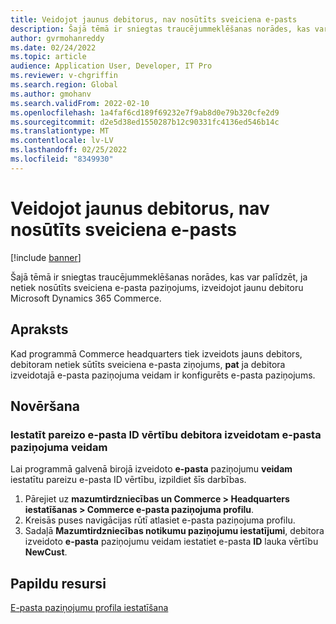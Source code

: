 ```yaml
---
title: Veidojot jaunus debitorus, nav nosūtīts sveiciena e-pasts
description: Šajā tēmā ir sniegtas traucējummeklēšanas norādes, kas var palīdzēt, ja netiek nosūtīts sveiciena e-pasta paziņojums, izveidojot jaunu debitoru Microsoft Dynamics 365 Commerce.
author: gvrmohanreddy
ms.date: 02/24/2022
ms.topic: article
audience: Application User, Developer, IT Pro
ms.reviewer: v-chgriffin
ms.search.region: Global
ms.author: gmohanv
ms.search.validFrom: 2022-02-10
ms.openlocfilehash: 1a4faf6cd189f69232e7f9ab8d0e79b320cfe2d9
ms.sourcegitcommit: d2e5d38ed1550287b12c90331fc4136ed546b14c
ms.translationtype: MT
ms.contentlocale: lv-LV
ms.lasthandoff: 02/25/2022
ms.locfileid: "8349930"
---
```

# <a name="welcome-email-is-not-sent-when-new-customers-are-created"></a>Veidojot jaunus debitorus, nav nosūtīts sveiciena e-pasts

[!include [banner](../../includes/banner.md)]

Šajā tēmā ir sniegtas traucējummeklēšanas norādes, kas var palīdzēt, ja netiek nosūtīts sveiciena e-pasta paziņojums, izveidojot jaunu debitoru Microsoft Dynamics 365 Commerce.

## <a name="description"></a>Apraksts

Kad programmā Commerce headquarters tiek izveidots jauns debitors, debitoram netiek sūtīts sveiciena e-pasta ziņojums, **pat** ja debitora izveidotajā e-pasta paziņojuma veidam ir konfigurēts e-pasta paziņojums.

## <a name="resolution"></a>Novēršana

### <a name="set-the-correct-email-id-value-for-the-customer-created-email-notification-type"></a>Iestatīt pareizo e-pasta ID vērtību debitora izveidotam e-pasta paziņojuma veidam

Lai programmā galvenā birojā izveidoto **e-pasta** paziņojumu **veidam** iestatītu pareizu e-pasta ID vērtību, izpildiet šīs darbības.

1. Pārejiet uz **mazumtirdzniecības un Commerce \> Headquarters iestatīšanas \> Commerce e-pasta paziņojuma profilu**.
1. Kreisās puses navigācijas rūtī atlasiet e-pasta paziņojuma profilu.
1. Sadaļā **Mazumtirdzniecības notikumu paziņojumu iestatījumi**, debitora izveidoto **e-pasta** paziņojumu veidam iestatiet e-pasta **ID** lauka vērtību **NewCust**.

## <a name="additional-resources"></a>Papildu resursi

[E-pasta paziņojumu profila iestatīšana](../email-notification-profiles.md)
